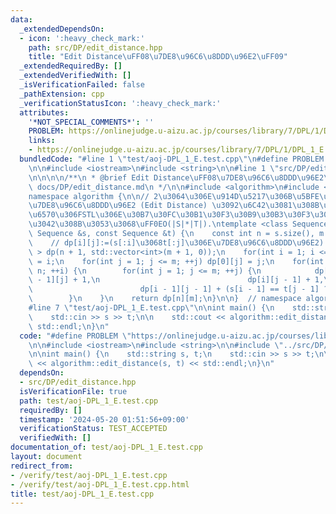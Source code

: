 ```yaml
---
data:
  _extendedDependsOn:
  - icon: ':heavy_check_mark:'
    path: src/DP/edit_distance.hpp
    title: "Edit Distance\uFF08\u7DE8\u96C6\u8DDD\u96E2\uFF09"
  _extendedRequiredBy: []
  _extendedVerifiedWith: []
  _isVerificationFailed: false
  _pathExtension: cpp
  _verificationStatusIcon: ':heavy_check_mark:'
  attributes:
    '*NOT_SPECIAL_COMMENTS*': ''
    PROBLEM: https://onlinejudge.u-aizu.ac.jp/courses/library/7/DPL/1/DPL_1_E
    links:
    - https://onlinejudge.u-aizu.ac.jp/courses/library/7/DPL/1/DPL_1_E
  bundledCode: "#line 1 \"test/aoj-DPL_1_E.test.cpp\"\n#define PROBLEM \"https://onlinejudge.u-aizu.ac.jp/courses/library/7/DPL/1/DPL_1_E\"\
    \n\n#include <iostream>\n#include <string>\n\n#line 1 \"src/DP/edit_distance.hpp\"\
    \n\n\n\n/**\n * @brief Edit Distance\uFF08\u7DE8\u96C6\u8DDD\u96E2\uFF09\n * @docs\
    \ docs/DP/edit_distance.md\n */\n\n#include <algorithm>\n#include <vector>\n\n\
    namespace algorithm {\n\n// 2\u3064\u306E\u914D\u5217\u306B\u5BFE\u3057\u3066\uFF0C\
    \u7DE8\u96C6\u8DDD\u96E2 (Edit Distance) \u3092\u6C42\u3081\u308B\uFF0E\n// \u5F15\
    \u6570\u306FSTL\u306E\u30B7\u30FC\u30B1\u30F3\u30B9\u30B3\u30F3\u30C6\u30CA\u3067\
    \u3042\u308B\u3053\u3068\uFF0EO(|S|*|T|).\ntemplate <class Sequence>\nint edit_distance(const\
    \ Sequence &s, const Sequence &t) {\n    const int n = s.size(), m = t.size();\n\
    \    // dp[i][j]:=(s[:i]\u3068t[:j]\u306E\u7DE8\u96C6\u8DDD\u96E2).\n    std::vector<std::vector<int>\
    \ > dp(n + 1, std::vector<int>(m + 1, 0));\n    for(int i = 1; i <= n; ++i) dp[i][0]\
    \ = i;\n    for(int j = 1; j <= m; ++j) dp[0][j] = j;\n    for(int i = 1; i <=\
    \ n; ++i) {\n        for(int j = 1; j <= m; ++j) {\n            dp[i][j] = std::min({dp[i\
    \ - 1][j] + 1,\n                                 dp[i][j - 1] + 1,\n         \
    \                        dp[i - 1][j - 1] + (s[i - 1] == t[j - 1] ? 0 : 1)});\n\
    \        }\n    }\n    return dp[n][m];\n}\n\n}  // namespace algorithm\n\n\n\
    #line 7 \"test/aoj-DPL_1_E.test.cpp\"\n\nint main() {\n    std::string s, t;\n\
    \    std::cin >> s >> t;\n\n    std::cout << algorithm::edit_distance(s, t) <<\
    \ std::endl;\n}\n"
  code: "#define PROBLEM \"https://onlinejudge.u-aizu.ac.jp/courses/library/7/DPL/1/DPL_1_E\"\
    \n\n#include <iostream>\n#include <string>\n\n#include \"../src/DP/edit_distance.hpp\"\
    \n\nint main() {\n    std::string s, t;\n    std::cin >> s >> t;\n\n    std::cout\
    \ << algorithm::edit_distance(s, t) << std::endl;\n}\n"
  dependsOn:
  - src/DP/edit_distance.hpp
  isVerificationFile: true
  path: test/aoj-DPL_1_E.test.cpp
  requiredBy: []
  timestamp: '2024-05-20 01:51:56+09:00'
  verificationStatus: TEST_ACCEPTED
  verifiedWith: []
documentation_of: test/aoj-DPL_1_E.test.cpp
layout: document
redirect_from:
- /verify/test/aoj-DPL_1_E.test.cpp
- /verify/test/aoj-DPL_1_E.test.cpp.html
title: test/aoj-DPL_1_E.test.cpp
---
```

